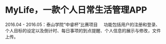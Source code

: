 # MyLife，一款个人日常生活管理APP
2016.04 - 2016.05：泰山学院“中睿杯”比赛项目     
功能包括用户的注册和登录、个人目标的设定以及倒计时、每日事项的到点提醒、个人信息的展示与修改，文件上传。
